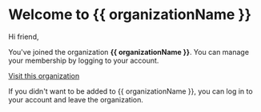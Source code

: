 # Welcome to {{ organizationName }}

Hi friend,

You've joined the organization **{{ organizationName }}**. You can manage your membership by logging to your account.

<a href="{{ link }}" class="btn btn-primary">Visit this organization</a>

If you didn't want to be added to {{ organizationName }}, you can log in to your account and leave the organization.
